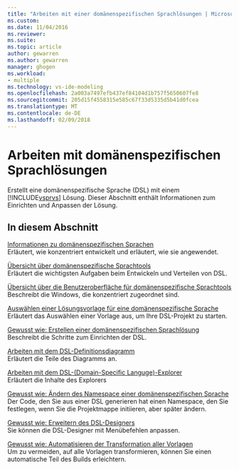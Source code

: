 ```yaml
---
title: "Arbeiten mit einer domänenspezifischen Sprachlösungen | Microsoft Docs"
ms.custom: 
ms.date: 11/04/2016
ms.reviewer: 
ms.suite: 
ms.topic: article
author: gewarren
ms.author: gewarren
manager: ghogen
ms.workload:
- multiple
ms.technology: vs-ide-modeling
ms.openlocfilehash: 2a003a7497efb437ef84104d1b757f5650607fe8
ms.sourcegitcommit: 205d15f4558315e585c67f33d5335d5b41d0fcea
ms.translationtype: MT
ms.contentlocale: de-DE
ms.lasthandoff: 02/09/2018
---
```

# <a name="working-with-domain-specific-language-solutions"></a>Arbeiten mit domänenspezifischen Sprachlösungen
Erstellt eine domänenspezifische Sprache (DSL) mit einem [!INCLUDE[vsprvs](../code-quality/includes/vsprvs_md.md)] Lösung. Dieser Abschnitt enthält Informationen zum Einrichten und Anpassen der Lösung.  
  
## <a name="in-this-section"></a>In diesem Abschnitt  
 [Informationen zu domänenspezifischen Sprachen](../modeling/about-domain-specific-languages.md)  
 Erläutert, wie konzentriert entwickelt und erläutert, wie sie angewendet.  
  
 [Übersicht über domänenspezifische Sprachtools](../modeling/overview-of-domain-specific-language-tools.md)  
 Erläutert die wichtigsten Aufgaben beim Entwickeln und Verteilen von DSL.  
  
 [Übersicht über die Benutzeroberfläche für domänenspezifische Sprachtools](../modeling/overview-of-the-domain-specific-language-tools-user-interface.md)  
 Beschreibt die Windows, die konzentriert zugeordnet sind.  
  
 [Auswählen einer Lösungsvorlage für eine domänenspezifische Sprache](../modeling/choosing-a-domain-specific-language-solution-template.md)  
 Erläutert das Auswählen einer Vorlage aus, um Ihre DSL-Projekt zu starten.  
  
 [Gewusst wie: Erstellen einer domänenspezifischen Sprachlösung](../modeling/how-to-create-a-domain-specific-language-solution.md)  
 Beschreibt die Schritte zum Einrichten der DSL.  
  
 [Arbeiten mit dem DSL-Definitionsdiagramm](../modeling/working-with-the-dsl-definition-diagram.md)  
 Erläutert die Teile des Diagramms an.  
  
 [Arbeiten mit dem DSL-(Domain-Specific Languge)-Explorer](../modeling/working-with-the-domain-specific-language-explorer.md)  
 Erläutert die Inhalte des Explorers  
  
 [Gewusst wie: Ändern des Namespace einer domänenspezifischen Sprache](../modeling/how-to-change-the-namespace-of-a-domain-specific-language.md)  
 Der Code, den Sie aus einer DSL generieren hat einen Namespace, den Sie festlegen, wenn Sie die Projektmappe initiieren, aber später ändern.  
  
 [Gewusst wie: Erweitern des DSL-Designers](../modeling/how-to-extend-the-domain-specific-language-designer.md)  
 Sie können die DSL-Designer mit Menübefehlen anpassen.  
  
 [Gewusst wie: Automatisieren der Transformation aller Vorlagen](http://msdn.microsoft.com/b63cfe20-fe5e-47cc-9506-59b29bca768a)  
 Um zu vermeiden, auf alle Vorlagen transformieren, können Sie einen automatische Teil des Builds erleichtern.
